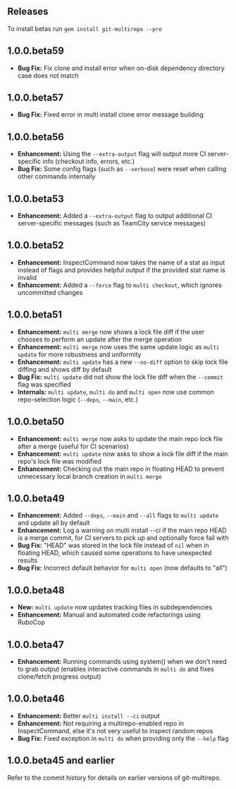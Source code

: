 ## Releases

To install betas run `gem install git-multirepo --pre`

## 1.0.0.beta59

- **Bug Fix:** Fix clone and install error when on-disk dependency directory case does not match

## 1.0.0.beta57

- **Bug Fix:** Fixed error in multi install clone error message building

## 1.0.0.beta56

- **Enhancement:** Using the `--extra-output` flag will output more CI server-specific info (checkout info, errors, etc.)
- **Bug Fix:** Some config flags (such as `--verbose`) were reset when calling other commands internally

## 1.0.0.beta53

- **Enhancement:** Added a `--extra-output` flag to output additional CI server-specific messages (such as TeamCity service messages)

## 1.0.0.beta52

- **Enhancement:** InspectCommand now takes the name of a stat as input instead of flags and provides helpful output if the provided stat name is invalid
- **Enhancement:** Added a `--force` flag to `multi checkout`, which ignores uncommitted changes

## 1.0.0.beta51

- **Enhancement:** `multi merge` now shows a lock file diff if the user chooses to perform an update after the merge operation
- **Enhancement:** `multi merge` now uses the same update logic as `multi update` for more robustness and uniformity
- **Enhancement:** `multi update` has a new `--no-diff` option to skip lock file diffing and shows diff by default
- **Bug Fix:** `multi update` did not show the lock file diff when the `--commit` flag was specified
- **Internals:** `multi update`, `multi do` and `multi open` now use common repo-selection logic (`--deps`, `--main`, etc.)

## 1.0.0.beta50

- **Enhancement:** `multi merge` now asks to update the main repo lock file after a merge (useful for CI scenarios)
- **Enhancement:** `multi update` now asks to show a lock file diff if the main repo's lock file was modified
- **Enhancement:** Checking out the main repo in floating HEAD to prevent unnecessary local branch creation in `multi merge`

## 1.0.0.beta49

- **Enhancement:** Added `--deps`, `--main` and `--all` flags to `multi update` and update all by default
- **Enhancement:** Log a warning on multi install --ci if the main repo HEAD is a merge commit, for CI servers to pick up and optionally force fail with
- **Bug Fix:** "HEAD" was stored in the lock file instead of `nil` when in floating HEAD, which caused some operations to have unexpected results
- **Bug Fix:** Incorrect default behavior for `multi open` (now defaults to "all")

## 1.0.0.beta48

- **New:** `multi update` now updates tracking files in subdependencies
- **Enhancement:** Manual and automated code refactorings using RuboCop

## 1.0.0.beta47

- **Enhancement:** Running commands using system() when we don't need to grab output (enables interactive commands in `multi do` and fixes clone/fetch progress output)

## 1.0.0.beta46

- **Enhancement:** Better `multi install --ci` output
- **Enhancement:** Not requiring a multirepo-enabled repo in InspectCommand, else it's not very useful to inspect random repos
- **Bug Fix:** Fixed exception in `multi do` when providing only the `--help` flag

## 1.0.0.beta45 and earlier

Refer to the commit history for details on earlier versions of git-multirepo.
